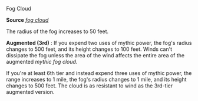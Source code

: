 Fog Cloud

**Source** [_fog cloud_](spells/fogCloud.md)

The radius of the fog increases to 50 feet.

**Augmented (3rd)** : If you expend two uses of mythic power, the fog's radius changes to 500 feet, and its height changes to 100 feet. Winds can't dissipate the fog unless the area of the wind affects the entire area of the augmented _mythic fog cloud_.

If you're at least 6th tier and instead expend three uses of mythic power, the range increases to 1 mile, the fog's radius changes to 1 mile, and its height changes to 500 feet. The cloud is as resistant to wind as the 3rd-tier augmented version.

